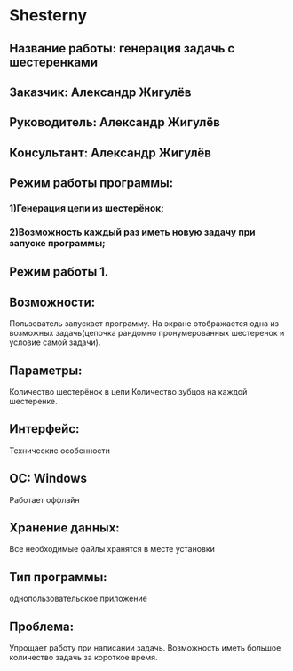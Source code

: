 # Shesterny
## Название работы: генерация задачь с шестеренками
## Заказчик: Александр Жигулёв
## Руководитель: Александр Жигулёв
## Консультант: Александр Жигулёв
## Режим работы программы:
### 1)Генерация цепи из шестерёнок;
### 2)Возможность каждый раз иметь новую задачу при запуске программы;
## Режим работы 1.
## Возможности:
Пользователь запускает программу.
На экране отображается одна из возможных задачь(цепочка рандомно пронумерованных шестеренок и условие самой задачи).
## Параметры:
Количество шестерёнок в цепи
Количество зубцов на каждой шестеренке.
## Интерфейс:  
Технические особенности
## ОС: Windows
Работает оффлайн
## Хранение данных:
Все необходимые файлы хранятся в месте установки
## Тип программы: 
однопользовательское приложение
## Проблема:
Упрощает работу при написании задачь. Возможность иметь большое количество задачь за короткое время.

